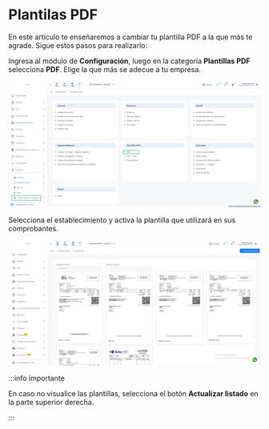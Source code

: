 # Plantilas PDF

En este artículo te enseñaremos a cambiar tu plantilla PDF a la que más te agrade. Sigue estos pasos para realizarlo:

Ingresa al módulo de **Configuración**, luego en la categoría **Plantillas PDF** selecciona **PDF**. Elige la que más se adecue a tu empresa.

![Alt text](img/pdf1.jpg)

Selecciona el establecimiento y activa la plantilla que utilizará en sus comprobantes.

![Alt text](img/pdf2.jpg)

:::info importante

En caso no visualice las plantillas, selecciona el botón **Actualizar listado** en la parte superior derecha.

:::
